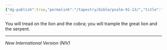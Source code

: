 ```yaml
---
{"dg-publish":true,"permalink":"/tapestry/bible/psalm-91-13/","title":"Psalm 91:13","hide":true,"tags":["bible","bible-verse"],"dgHomeLink":true,"dgShowLocalGraph":true,"dgEnableSearch":true}
---
```



You will tread on the lion and the cobra; you will trample the great lion and the serpent.

---
*New International Version (NIV)*